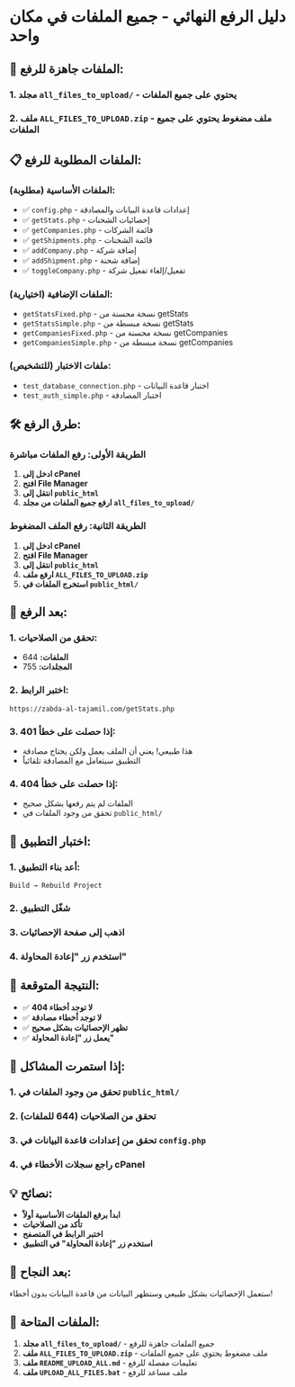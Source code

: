 # دليل الرفع النهائي - جميع الملفات في مكان واحد

## 📁 الملفات جاهزة للرفع:

### 1. مجلد `all_files_to_upload/` - يحتوي على جميع الملفات
### 2. ملف `ALL_FILES_TO_UPLOAD.zip` - ملف مضغوط يحتوي على جميع الملفات

## 📋 الملفات المطلوبة للرفع:

### الملفات الأساسية (مطلوبة):
- ✅ `config.php` - إعدادات قاعدة البيانات والمصادقة
- ✅ `getStats.php` - إحصائيات الشحنات
- ✅ `getCompanies.php` - قائمة الشركات
- ✅ `getShipments.php` - قائمة الشحنات
- ✅ `addCompany.php` - إضافة شركة
- ✅ `addShipment.php` - إضافة شحنة
- ✅ `toggleCompany.php` - تفعيل/إلغاء تفعيل شركة

### الملفات الإضافية (اختيارية):
- `getStatsFixed.php` - نسخة محسنة من getStats
- `getStatsSimple.php` - نسخة مبسطة من getStats
- `getCompaniesFixed.php` - نسخة محسنة من getCompanies
- `getCompaniesSimple.php` - نسخة مبسطة من getCompanies

### ملفات الاختبار (للتشخيص):
- `test_database_connection.php` - اختبار قاعدة البيانات
- `test_auth_simple.php` - اختبار المصادقة

## 🛠️ طرق الرفع:

### الطريقة الأولى: رفع الملفات مباشرة
1. **ادخل إلى cPanel**
2. **افتح File Manager**
3. **انتقل إلى `public_html`**
4. **ارفع جميع الملفات من مجلد `all_files_to_upload/`**

### الطريقة الثانية: رفع الملف المضغوط
1. **ادخل إلى cPanel**
2. **افتح File Manager**
3. **انتقل إلى `public_html`**
4. **ارفع ملف `ALL_FILES_TO_UPLOAD.zip`**
5. **استخرج الملفات في `public_html/`**

## 🔧 بعد الرفع:

### 1. تحقق من الصلاحيات:
- **الملفات:** 644
- **المجلدات:** 755

### 2. اختبر الرابط:
```
https://zabda-al-tajamil.com/getStats.php
```

### 3. إذا حصلت على خطأ 401:
- هذا طبيعي! يعني أن الملف يعمل ولكن يحتاج مصادقة
- التطبيق سيتعامل مع المصادقة تلقائياً

### 4. إذا حصلت على خطأ 404:
- الملفات لم يتم رفعها بشكل صحيح
- تحقق من وجود الملفات في `public_html/`

## 📱 اختبار التطبيق:

### 1. أعد بناء التطبيق:
```
Build → Rebuild Project
```

### 2. شغّل التطبيق

### 3. اذهب إلى صفحة الإحصائيات

### 4. استخدم زر "إعادة المحاولة"

## 🎯 النتيجة المتوقعة:

- ✅ **لا توجد أخطاء 404**
- ✅ **لا توجد أخطاء مصادقة**
- ✅ **تظهر الإحصائيات بشكل صحيح**
- ✅ **يعمل زر "إعادة المحاولة"**

## 🚨 إذا استمرت المشاكل:

### 1. تحقق من وجود الملفات في `public_html/`
### 2. تحقق من الصلاحيات (644 للملفات)
### 3. تحقق من إعدادات قاعدة البيانات في `config.php`
### 4. راجع سجلات الأخطاء في cPanel

## 💡 نصائح:

- **ابدأ برفع الملفات الأساسية أولاً**
- **تأكد من الصلاحيات**
- **اختبر الرابط في المتصفح**
- **استخدم زر "إعادة المحاولة" في التطبيق**

## 🎉 بعد النجاح:

ستعمل الإحصائيات بشكل طبيعي وستظهر البيانات من قاعدة البيانات بدون أخطاء!

## 📁 الملفات المتاحة:

1. **مجلد `all_files_to_upload/`** - جميع الملفات جاهزة للرفع
2. **ملف `ALL_FILES_TO_UPLOAD.zip`** - ملف مضغوط يحتوي على جميع الملفات
3. **ملف `README_UPLOAD_ALL.md`** - تعليمات مفصلة للرفع
4. **ملف `UPLOAD_ALL_FILES.bat`** - ملف مساعد للرفع
